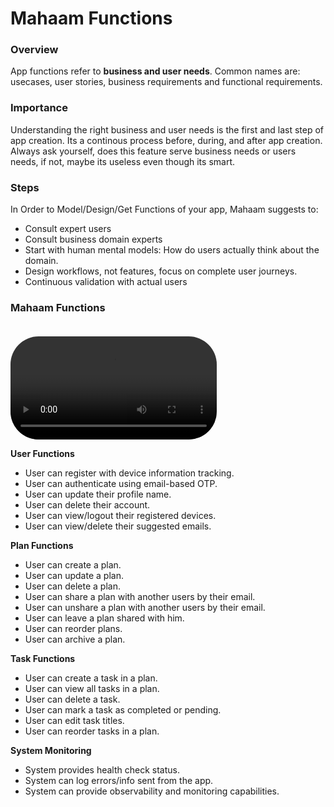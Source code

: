 # Mahaam Functions

### Overview

App functions refer to **business and user needs**. Common names are: usecases, user stories, business requirements and functional requirements.

### Importance

Understanding the right business and user needs is the first and last step of app creation. Its a continous process before, during, and after app creation. Always ask yourself, does this feature serve business needs or users needs, if not, maybe its useless even though its smart.

### Steps

In Order to Model/Design/Get Functions of your app, Mahaam suggests to:

- Consult expert users
- Consult business domain experts
- Start with human mental models: How do users actually think about the domain.
- Design workflows, not features, focus on complete user journeys.
- Continuous validation with actual users

### Mahaam Functions

<video controls width="330" style="border-radius:45px;margin-top:20px;">
  <source src="../public/functionalities.mp4" type="video/mp4">
  Your browser does not support the video tag.
</video>

**User Functions**

- User can register with device information tracking.
- User can authenticate using email-based OTP.
- User can update their profile name.
- User can delete their account.
- User can view/logout their registered devices.
- User can view/delete their suggested emails.

**Plan Functions**

- User can create a plan.
- User can update a plan.
- User can delete a plan.
- User can share a plan with another users by their email.
- User can unshare a plan with another users by their email.
- User can leave a plan shared with him.
- User can reorder plans.
- User can archive a plan.

**Task Functions**

- User can create a task in a plan.
- User can view all tasks in a plan.
- User can delete a task.
- User can mark a task as completed or pending.
- User can edit task titles.
- User can reorder tasks in a plan.

**System Monitoring**

- System provides health check status.
- System can log errors/info sent from the app.
- System can provide observability and monitoring capabilities.
